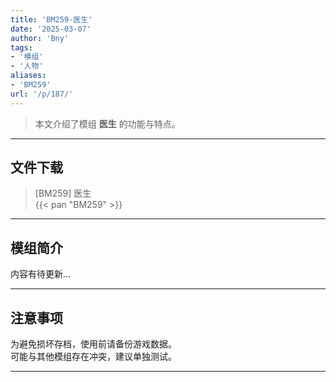 ```yaml
---
title: 'BM259-医生'
date: '2025-03-07'
author: 'Bny'
tags:
- '模组'
- '人物'
aliases:
- 'BM259'
url: '/p/187/'
---
```


> 本文介绍了模组 **医生** 的功能与特点。

---

## 文件下载

> [BM259] 医生  
{{< pan "BM259" >}}  

---

## 模组简介

>  
内容有待更新...  

---

## 注意事项

>  
为避免损坏存档，使用前请备份游戏数据。  
可能与其他模组存在冲突，建议单独测试。  

---

